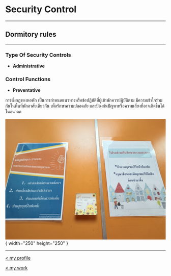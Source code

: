 # Security Control

---

## Dormitory rules

---

### Type Of Security Controls
- **Administrative**

### Control Functions
- **Preventative**


การตั้งกฎของหอพัก เป็นการกำหนดแนวทางหรือข้อปฏิบัติที่ผู้เข้าพักควรปฏิบัติตาม มีความเข้าใจร่วมกันในพื้นที่พักอาศัยเดียวกัน เพื่อรักษาความปลอดภัย และป้องกันปัญหาหรือความเสี่ยงที่อาจเกิดขึ้นได้ในอนาคต

![jpg](img/dormitory_rules.jpg) { width="250" height="250" }

---

[< my profile](https://wariisara.github.io/)


[< my work](https://wariisara.github.io/mywork)